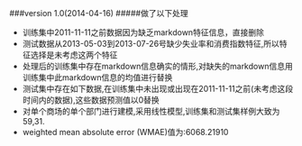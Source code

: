 ###version 1.0(2014-04-16)
#####做了以下处理
* 训练集中2011-11-11之前数据因为缺乏markdown特征信息，直接删除     
* 测试数据从2013-05-03到2013-07-26号缺少失业率和消费指数特征,所以特征选择是未考虑这两个特征
* 处理后的训练集中存在markdown信息确实的情形,对缺失的markdown信息用训练集中此markdown信息的均值进行替换
* 测试集中存在如下数据,在训练集中未出现或出现在2011-11-11之前(未考虑这段时间内的数据),这些数据预测值以0替换
* 对单个商场的单个部门进行建模,采用线性模型,训练集和测试集样例大致为59,31.
* weighted mean absolute error (WMAE)值为:6068.21910